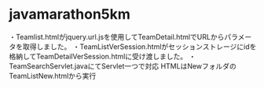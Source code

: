# javamarathon5km
・Teamlist.htmlがjquery.url.jsを使用してTeamDetail.htmlでURLからパラメータを取得しました。
・TeamListVerSession.htmlがセッションストレージにidを格納してTeamDetailVerSession.htmlに受け渡しました。
・TeamSearchServlet.javaにてServlet一つで対応
HTMLはNewフォルダのTeamListNew.htmlから実行
